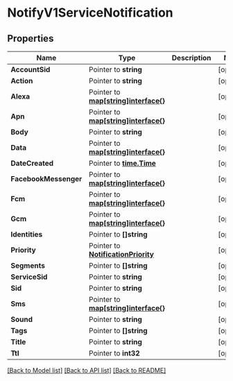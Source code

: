 # NotifyV1ServiceNotification

## Properties

Name | Type | Description | Notes
------------ | ------------- | ------------- | -------------
**AccountSid** | Pointer to **string** |  | [optional] 
**Action** | Pointer to **string** |  | [optional] 
**Alexa** | Pointer to [**map[string]interface{}**](.md) |  | [optional] 
**Apn** | Pointer to [**map[string]interface{}**](.md) |  | [optional] 
**Body** | Pointer to **string** |  | [optional] 
**Data** | Pointer to [**map[string]interface{}**](.md) |  | [optional] 
**DateCreated** | Pointer to [**time.Time**](time.Time.md) |  | [optional] 
**FacebookMessenger** | Pointer to [**map[string]interface{}**](.md) |  | [optional] 
**Fcm** | Pointer to [**map[string]interface{}**](.md) |  | [optional] 
**Gcm** | Pointer to [**map[string]interface{}**](.md) |  | [optional] 
**Identities** | Pointer to **[]string** |  | [optional] 
**Priority** | Pointer to [**NotificationPriority**](notification_priority.md) |  | [optional] 
**Segments** | Pointer to **[]string** |  | [optional] 
**ServiceSid** | Pointer to **string** |  | [optional] 
**Sid** | Pointer to **string** |  | [optional] 
**Sms** | Pointer to [**map[string]interface{}**](.md) |  | [optional] 
**Sound** | Pointer to **string** |  | [optional] 
**Tags** | Pointer to **[]string** |  | [optional] 
**Title** | Pointer to **string** |  | [optional] 
**Ttl** | Pointer to **int32** |  | [optional] 

[[Back to Model list]](../README.md#documentation-for-models) [[Back to API list]](../README.md#documentation-for-api-endpoints) [[Back to README]](../README.md)


